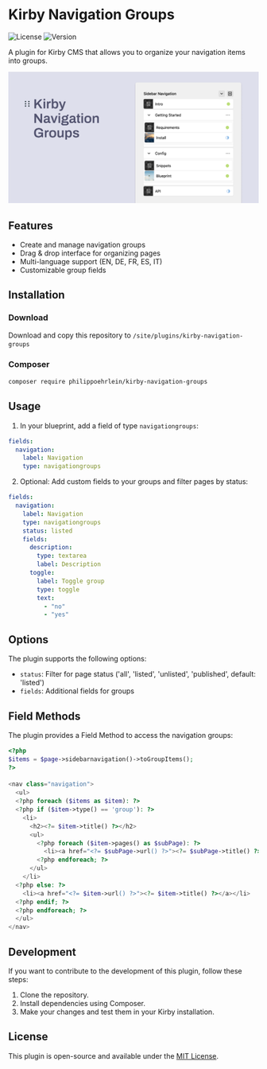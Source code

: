 # Kirby Navigation Groups
![License](https://img.shields.io/badge/license-MIT-green)
![Version](https://img.shields.io/badge/version-1.0.2-blue)

A plugin for Kirby CMS that allows you to organize your navigation items into groups.

![Cover Kirby Navigation Groups](.github/kirby-navigation-groups-cover.png)

## Features

- Create and manage navigation groups
- Drag & drop interface for organizing pages
- Multi-language support (EN, DE, FR, ES, IT)
- Customizable group fields

## Installation

### Download

Download and copy this repository to `/site/plugins/kirby-navigation-groups`

### Composer
``` bash
composer require philippoehrlein/kirby-navigation-groups
```

## Usage

1. In your blueprint, add a field of type `navigationgroups`:


```yaml
fields:
  navigation:
    label: Navigation
    type: navigationgroups
```

2. Optional: Add custom fields to your groups and filter pages by status:

```yaml
fields:
  navigation:
    label: Navigation
    type: navigationgroups
    status: listed
    fields:
      description:
        type: textarea
        label: Description
      toggle:
        label: Toggle group
        type: toggle
        text:
          - "no"
          - "yes"
```


## Options

The plugin supports the following options:

- `status`: Filter for page status ('all', 'listed', 'unlisted', 'published', default: 'listed')
- `fields`: Additional fields for groups


## Field Methods
The plugin provides a Field Method to access the navigation groups:

```php
<?php
$items = $page->sidebarnavigation()->toGroupItems();
?>

<nav class="navigation">
  <ul>
  <?php foreach ($items as $item): ?>
  <?php if ($item->type() == 'group'): ?>
    <li>
      <h2><?= $item->title() ?></h2>
      <ul>
        <?php foreach ($item->pages() as $subPage): ?>
          <li><a href="<?= $subPage->url() ?>"><?= $subPage->title() ?></a></li>
        <?php endforeach; ?>
      </ul>
    </li>
  <?php else: ?>
    <li><a href="<?= $item->url() ?>"><?= $item->title() ?></a></li>
  <?php endif; ?>
  <?php endforeach; ?>
  </ul>
</nav>
```

## Development

If you want to contribute to the development of this plugin, follow these steps:

1. Clone the repository.
2. Install dependencies using Composer.
3. Make your changes and test them in your Kirby installation.

## License

This plugin is open-source and available under the [MIT License](LICENSE.md).
